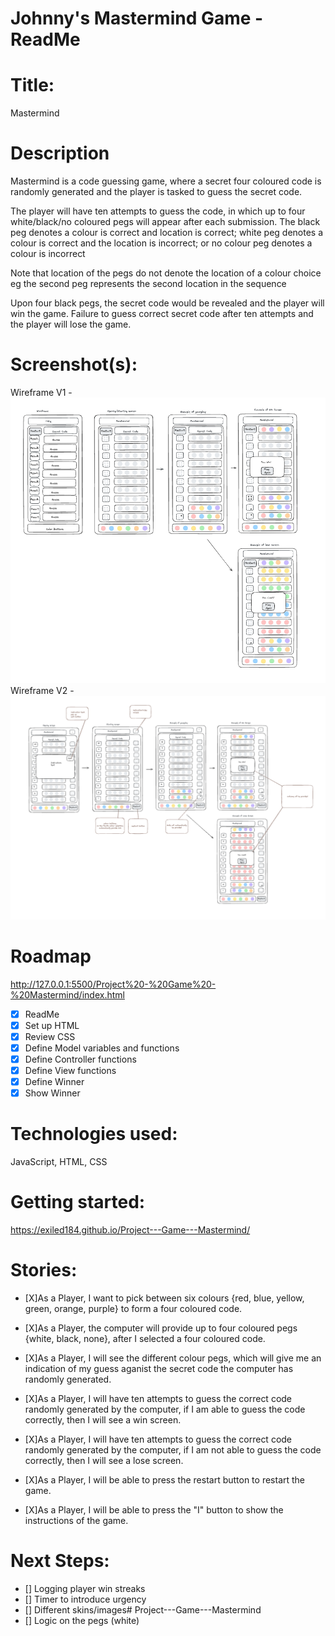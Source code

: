 # Johnny's Mastermind Game - ReadMe

# Title:

Mastermind

# Description

Mastermind is a code guessing game, where a secret four coloured code is randomly generated and the player is tasked to guess the secret code.

The player will have ten attempts to guess the code, in which up to four white/black/no coloured pegs will appear after each submission.
The black peg denotes a colour is correct and location is correct;
white peg denotes a colour is correct and the location is incorrect;
or
no colour peg denotes a colour is incorrect

Note that location of the pegs do not denote the location of a colour choice eg the second peg represents the second location in the sequence

Upon four black pegs, the secret code would be revealed and the player will win the game.
Failure to guess correct secret code after ten attempts and the player will lose the game.

# Screenshot(s):

Wireframe V1 - ![alt text](<Images/Wireframe V1.png>)
Wireframe V2 - ![alt text](<Images/Wireframe V2.png>)

# Roadmap

http://127.0.0.1:5500/Project%20-%20Game%20-%20Mastermind/index.html

- [x] ReadMe
- [x] Set up HTML
- [x] Review CSS
- [x] Define Model variables and functions
- [x] Define Controller functions
- [x] Define View functions
- [x] Define Winner
- [x] Show Winner

# Technologies used:

JavaScript, HTML, CSS

# Getting started:

https://exiled184.github.io/Project---Game---Mastermind/

# Stories:

- [X]As a Player, I want to pick between six colours {red, blue, yellow, green, orange, purple} to form a four coloured code.

- [X]As a Player, the computer will provide up to four coloured pegs {white, black, none}, after I selected a four coloured code.

- [X]As a Player, I will see the different colour pegs, which will give me an indication of my guess aganist the secret code the computer has randomly generated.

- [X]As a Player, I will have ten attempts to guess the correct code randomly generated by the computer, if I am able to guess the code correctly, then I will see a win screen.

- [X]As a Player, I will have ten attempts to guess the correct code randomly generated by the computer, if I am not able to guess the code correctly, then I will see a lose screen.

- [X]As a Player, I will be able to press the restart button to restart the game.

- [X]As a Player, I will be able to press the "I" button to show the instructions of the game.

# Next Steps:

- [] Logging player win streaks
- [] Timer to introduce urgency
- [] Different skins/images# Project---Game---Mastermind
- [] Logic on the pegs (white)
